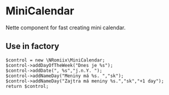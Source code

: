 MiniCalendar
============

Nette component for fast creating mini calendar.

Use in factory
--------------

    $control = new \NRomiix\MiniCalendar;
    $control->addDayOfTheWeek("Dnes je %s");
    $control->addDate(", %s","j.n.Y. ");
    $control->addNameDay("Meniny má %s. ","sk");
    $control->addNameDay("Zajtra má meniny %s.","sk","+1 day");
    return $control;
